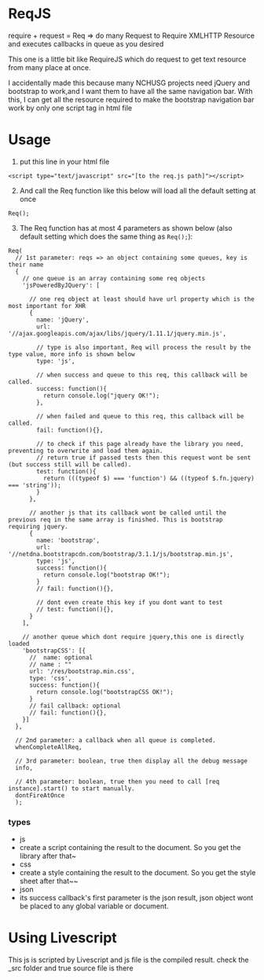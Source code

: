 ReqJS
===

require + request = Req => do many Request to Require XMLHTTP Resource and executes callbacks in queue as you desired

This one is a little bit like RequireJS which do request to get text resource from many place at once.

I accidentally made this because many NCHUSG projects need jQuery and bootstrap to work,and I want them to have all the same navigation bar.
With this, I can get all the resource required to make the bootstrap navigation bar work by only one script tag in html file

Usage
===

 1. put this line in your html file
  ```
  <script type="text/javascript" src="[to the req.js path]"></script>
  ```

 2. And call the Req function like this below will load all the default setting at once
  ```
  Req();
  ```

 3. The Req function has at most 4 parameters as shown below (also default setting which does the same thing as `Req();`):
  ```
  Req(
    // 1st parameter: reqs => an object containing some queues, key is their name
    {
      // one queue is an array containing some req objects
      'jsPoweredByJQuery': [
        
        // one req object at least should have url property which is the most important for XHR
        { 
          name: 'jQuery',
          url: '//ajax.googleapis.com/ajax/libs/jquery/1.11.1/jquery.min.js',
          
          // type is also important, Req will process the result by the type value, more info is shown below
          type: 'js',
          
          // when success and queue to this req, this callback will be called.
          success: function(){ 
            return console.log("jquery OK!");
          },

          // when failed and queue to this req, this callback will be called.
          fail: function(){},
          
          // to check if this page already have the library you need, preventing to overwrite and load them again.
          // return true if passed tests then this request wont be sent (but success still will be called).
          test: function(){
            return (((typeof $) === 'function') && ((typeof $.fn.jquery) === 'string'));
          }
        },
        
        // another js that its callback wont be called until the previous req in the same array is finished. This is bootstrap requiring jquery.
        { 
          name: 'bootstrap',
          url: '//netdna.bootstrapcdn.com/bootstrap/3.1.1/js/bootstrap.min.js',
          type: 'js',
          success: function(){
            return console.log("bootstrap OK!");
          }
          // fail: function(){},
          
          // dont even create this key if you dont want to test
          // test: function(){},
        }
      ],

      // another queue which dont require jquery,this one is directly loaded
      'bootstrapCSS': [{
        //  name: optional
        // name : ""
        url: '/res/bootstrap.min.css',
        type: 'css',
        success: function(){
          return console.log("bootstrapCSS OK!");
        }
        // fail callback: optional
        // fail: function(){},
      }]
    },
    
    // 2nd parameter: a callback when all queue is completed.
    whenCompleteAllReq,
    
    // 3rd parameter: boolean, true then display all the debug message
    info,

    // 4th parameter: boolean, true then you need to call [req instance].start() to start manually.
    dontFireAtOnce
    );
  ```
  
### types

 * js
  * create a script containing the result to the document. So you get the library after that~
 * css
  * create a style containing the result to the document. So you get the style sheet after that~~
 * json
  * its success callback's first parameter is the json result, json object wont be placed to any global variable or document.


Using Livescript
===
This js is scripted by Livescript and js file is the compiled result.
check the _src folder and true source file is there
